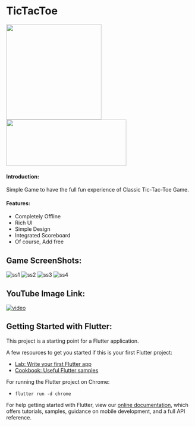 # TicTacToe
<img src="https://github.com/kmranrg/TicTacToe/blob/main/app_logo/tic_toc_toe_logo.png" width="256" height="256"> <img src="https://github.com/kmranrg/TicTacToe/blob/main/app_logo/google_play_store.png" width="323" height="125">

#### Introduction:

Simple Game to have the full fun experience of Classic Tic-Tac-Toe Game.

#### Features:

+ Completely Offline
+ Rich UI
+ Simple Design
+ Integrated Scoreboard
+ Of course, Add free

## Game ScreenShots:
![ss1](https://github.com/kmranrg/TicTacToe/blob/main/screenshots/ss1.png) ![ss2](https://github.com/kmranrg/TicTacToe/blob/main/screenshots/ss2.png)
![ss3](https://github.com/kmranrg/TicTacToe/blob/main/screenshots/ss3.png) ![ss4](https://github.com/kmranrg/TicTacToe/blob/main/screenshots/ss4.png)

## YouTube Image Link:
[![video](https://img.youtube.com/vi/1tO8aZsSEBc/0.jpg)](https://youtu.be/1tO8aZsSEBc)

## Getting Started with Flutter:

This project is a starting point for a Flutter application.

A few resources to get you started if this is your first Flutter project:

- [Lab: Write your first Flutter app](https://flutter.dev/docs/get-started/codelab)
- [Cookbook: Useful Flutter samples](https://flutter.dev/docs/cookbook)

For running the Flutter project on Chrome:
- `flutter run -d chrome`

For help getting started with Flutter, view our
[online documentation](https://flutter.dev/docs), which offers tutorials,
samples, guidance on mobile development, and a full API reference.
